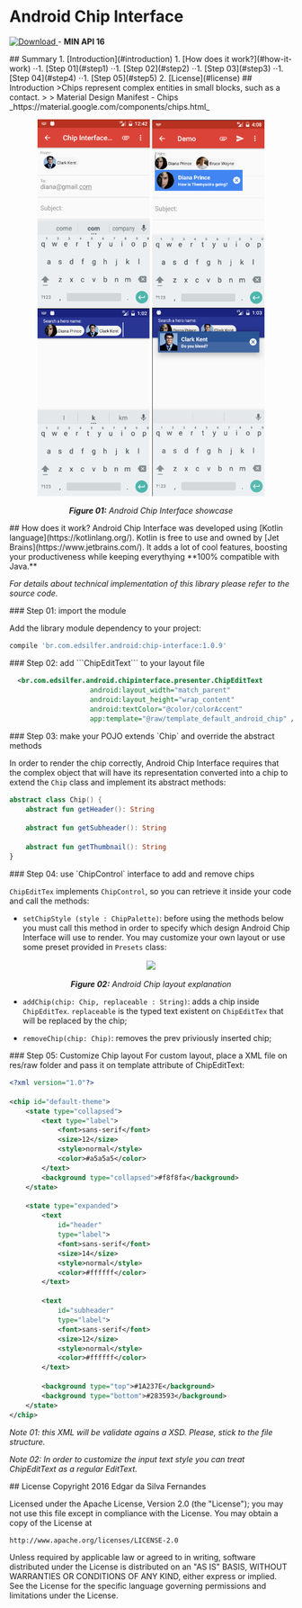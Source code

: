 # Android Chip Interface
[ ![Download](https://api.bintray.com/packages/edsilfer/maven/chip-interface/images/download.svg) ](https://bintray.com/edsilfer/maven/chip-interface/_latestVersion) - **MIN API 16**

<a name="summary">
## Summary
1. [Introduction](#introduction) 
1. [How does it work?](#how-it-work) 
⋅⋅1. [Step 01](#step1) 
⋅⋅1. [Step 02](#step2) 
⋅⋅1. [Step 03](#step3) 
⋅⋅1. [Step 04](#step4) 
⋅⋅1. [Step 05](#step5) 
2. [License](#license) 

<a name="introduction">
## Introduction
>Chips represent complex entities in small blocks, such as a contact.
>
> Material Design Manifest - Chips _https://material.google.com/components/chips.html_

<p align="center">
  <img src="showcase/ss_showcase_01.png" align="center" width=200>
  <img src="showcase/ss_showcase_02.png" align="center" width=200>
  <img src="showcase/ss_showcase_03.png" align="center" width=200>
  <img src="showcase/ss_showcase_04.png" align="center" width=200>
  <br /><br />
  <i><b>Figure 01:</b> Android Chip Interface showcase</i>
</p>

<a name="how-it-work">
## How does it work?
Android Chip Interface was developed using [Kotlin language](https://kotlinlang.org/). Kotlin is free to use and owned by [Jet Brains](https://www.jetbrains.com/). It adds a lot of cool features, boosting your productiveness while keeping everythying **100% compatible with Java.** 

_For details about technical implementation of this library please refer to the source code._


<a name="step1">
### Step 01: import the module

Add the library module dependency to your project:
```groovy
compile 'br.com.edsilfer.android:chip-interface:1.0.9'
```

<a name="step2">
### Step 02: add ```ChipEditText``` to your layout file

```xml
  <br.com.edsilfer.android.chipinterface.presenter.ChipEditText
                    android:layout_width="match_parent"
                    android:layout_height="wrap_content"
                    android:textColor="@color/colorAccent"
                    app:template="@raw/template_default_android_chip" />
```

<a name="step3">
### Step 03: make your POJO extends `Chip` and override the abstract methods

In order to render the chip correctly, Android Chip Interface requires that the complex object that will have its representation converted into a chip to extend the `Chip` class and implement its abstract methods:

```kotlin
abstract class Chip() {
    abstract fun getHeader(): String

    abstract fun getSubheader(): String

    abstract fun getThumbnail(): String
}
``` 

<a name="step4">
### Step 04: use `ChipControl` interface to add and remove chips

`ChipEditTex` implements `ChipControl`, so you can retrieve it inside your code and call the methods:
- `setChipStyle (style : ChipPalette)`: before using the methods below you must call this method in order to specify which design Android Chip Interface will use to render. You may customize your own layout or use some preset provided in `Presets` class:

<p align="center">
  <img src="showcase/ss_layout_explanation.png" align="center" width=450>
  <br /><br />
  <i><b>Figure 02:</b> Android Chip layout explanation</i>
</p>

- `addChip(chip: Chip, replaceable : String)`: adds a chip inside `ChipEditTex`. `replaceable` is the typed text existent on `ChipEditTex` that will be replaced by the chip; 

- `removeChip(chip: Chip)`: removes the prev priviously inserted chip;

<a name="step5">
### Step 05: Customize Chip layout
For custom layout, place a XML file on res/raw folder and pass it on template attribute of ChipEditText:

```XML
<?xml version="1.0"?>

<chip id="default-theme">
    <state type="collapsed">
        <text type="label">
            <font>sans-serif</font>
            <size>12</size>
            <style>normal</style>
            <color>#a5a5a5</color>
        </text>
        <background type="collapsed">#f8f8fa</background>
    </state>

    <state type="expanded">
        <text
            id="header"
            type="label">
            <font>sans-serif</font>
            <size>14</size>
            <style>normal</style>
            <color>#ffffff</color>
        </text>

        <text
            id="subheader"
            type="label">
            <font>sans-serif</font>
            <size>12</size>
            <style>normal</style>
            <color>#ffffff</color>
        </text>

        <background type="top">#1A237E</background>
        <background type="bottom">#283593</background>
    </state>
</chip>
```

*Note 01: this XML will be validate agains a XSD. Please, stick to the file structure.*

*Note 02: In order to customize the input text style you can treat ChipEditText as a regular EditText.*

<a name="license">
## License
Copyright 2016 Edgar da Silva Fernandes

Licensed under the Apache License, Version 2.0 (the "License");
you may not use this file except in compliance with the License.
You may obtain a copy of the License at

    http://www.apache.org/licenses/LICENSE-2.0

Unless required by applicable law or agreed to in writing, software
distributed under the License is distributed on an "AS IS" BASIS,
WITHOUT WARRANTIES OR CONDITIONS OF ANY KIND, either express or implied.
See the License for the specific language governing permissions and
limitations under the License.
